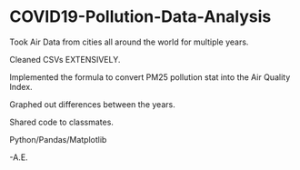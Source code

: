 # COVID19-Pollution-Data-Analysis


Took Air Data from cities all around the world for multiple years.

Cleaned CSVs EXTENSIVELY.

Implemented the formula to convert PM25 pollution stat into the Air Quality Index.

Graphed out differences between the years. 




Shared code to classmates. 


Python/Pandas/Matplotlib

-A.E.
